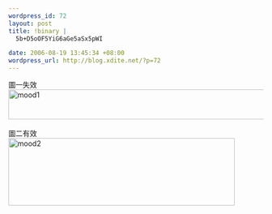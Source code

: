 ```yaml
--- 
wordpress_id: 72
layout: post
title: !binary |
  5b+D5oOF5YiG6aGe5aSx5pWI

date: 2006-08-19 13:45:34 +08:00
wordpress_url: http://blog.xdite.net/?p=72
---
```

圖一失效<br /><a href="http://www.flickr.com/photos/14765209@N00/218935436/" title="Photo Sharing"><img src="http://static.flickr.com/96/218935436_ae6ee22fce_o.jpg" alt="mood1" height="59" width="536" /></a><br /><br />圖二有效<br /><a href="http://www.flickr.com/photos/14765209@N00/218935418/" title="Photo Sharing"><img src="http://static.flickr.com/73/218935418_546f8db3d2_o.jpg" alt="mood2" height="133" width="447" /></a>
